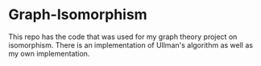 # Graph-Isomorphism
This repo has the code that was used for my graph theory project on isomorphism. There is an implementation of Ullman's algorithm as well as my own implementation.
